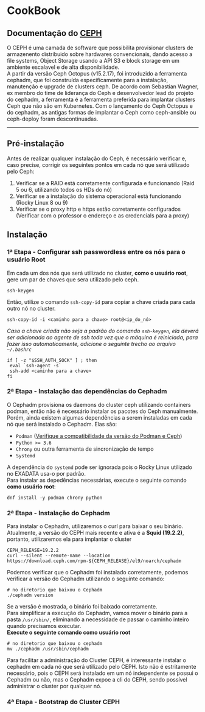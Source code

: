 # CookBook
## Documentação do [CEPH](https://docs.ceph.com/en/reef/)

O CEPH é uma camada de software que possibilita provisionar clusters de armazenento distribuido sobre hardwares convencionais, dando acesso a file systems, Object Storage usando a API S3 e block storage em um ambiente escalavel e de alta disponibilidade. \
A partir da versão Ceph Octopus (v15.2.17), foi introduzido a ferramenta cephadm, que foi construída especificamente para a instalação, manutenção e upgrade de clusters ceph. De acordo com Sebastian Wagner, ex membro do time de liderança do Ceph e desenvolvedor lead do projeto do cephadm, a ferramenta é a ferramenta preferida para implantar clusters Ceph que não são em Kubernetes. Com o lançamento do Ceph Octopus e do cephadm, as antigas formas de implantar o Ceph como ceph-ansible ou ceph-deploy foram descontinuadas.

------------------------------------------------------------------------------------------------------------------------------------

## Pré-instalação

Antes de realizar qualquer instalação do Ceph, é necessário verificar e, caso precise, corrigir os seguintes pontos em cada nó que será utilizado pelo Ceph:
1. Verificar se a RAID está corretamente configurada e funcionando (Raid 5 ou 6, utilizando todos os HDs do nó)
2. Verificar se a instalação do sistema operacional está funcionando (Rocky Linux 8 ou 9)
3. Verificar se o proxy http e https estão corretamente configurados (Verificar com o professor o endereço e as credencials para a proxy)
   
## Instalação

### 1ª Etapa - Configurar ssh passwordless entre os nós para o usuário Root

Em cada um dos nós que será utilizado no cluster, **como o usuário root**, gere um par de chaves que sera utilizado pelo ceph.
```
ssh-keygen
```
Então, utilize o comando `ssh-copy-id` para copiar a chave criada para cada outro nó no cluster.
```
ssh-copy-id -i <caminho para a chave> root@<ip_do_nó>
```
*Caso a chave criada não seja a padrão do comando `ssh-keygen`, ela deverá ser adicionada ao agente de ssh toda vez que o máquina é reiniciada, para fazer isso automaticamente, adicione o seguinte trecho ao arquivo `~/.bashrc`*
```
if [ -z "$SSH_AUTH_SOCK" ] ; then
 eval `ssh-agent -s`
 ssh-add <caminho para a chave>
fi
```

### 2ª Etapa - Instalação das dependências do Cephadm

O Cephadm provisiona os daemons do cluster ceph utilizando containers podman, então não é necessário instalar os pacotes do Ceph manualmente. Porém, ainda existem algumas dependências a serem instaladas em cada nó que será instalado o Cephadm. Elas são:
- `Podman` ([Verifique a compatibilidade da versão do Podman e Ceph](https://docs.ceph.com/en/quincy/cephadm/compatibility/#cephadm-compatibility-with-podman))
- `Python >= 3.6`
- `Chrony` ou outra ferramenta de sincronização de tempo
- `Systemd`

A dependência do `systemd` pode ser ignorada pois o Rocky Linux utilizado no EXADATA usa-o por padrão.  \
Para instalar as depedências necessárias, execute o seguinte comando **como usuário root**:
```
dnf install -y podman chrony python
```

### 2ª Etapa - Instalação do Cephadm

Para instalar o Cephadm, utilizaremos o curl para baixar o seu binário. \
Atualmente, a versão do CEPH mais recente e ativa é a **Squid (19.2.2)**, portanto, utilizaremos ela para implantar o cluster
```
CEPH_RELEASE=19.2.2
curl --silent --remote-name --location https://download.ceph.com/rpm-${CEPH_RELEASE}/el9/noarch/cephadm
```
Podemos verificar que o Cephadm foi instalado corretamente, podemos verificar a versão do Cephadm utilizando o seguinte comando:
```
# no diretorio que baixou o Cephadm
./cephadm version
```
Se a versão é mostrada, o binário foi baixado corretamente. \
Para simplificar a execução do Cephadm, vamos mover o binário para a pasta `/usr/sbin/`, eliminando a necessidade de passar o caminho inteiro quando precisamos executar. \
**Execute o seguinte comando como usuário root**
```
# no diretorio que baixou o cephadm
mv ./cephadm /usr/sbin/cephadm
```
Para facilitar a administração do Cluster CEPH, é interessante instalar o cephadm em cada nó que será utilizado pelo CEPH. Isto não é estritamente necessário, pois o CEPH será instalado em um nó independente se possui o Cephadm ou não, mas o Cephadm expoe a cli do CEPH, sendo possível administrar o cluster por qualquer nó.

### 4ª Etapa - Bootstrap do Cluster CEPH  
